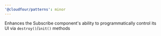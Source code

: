 ```yaml
---
'@cloudfour/patterns': minor
---
```


Enhances the Subscribe component's ability to programmatically control its UI via 
`destroy()`/`init()` methods
